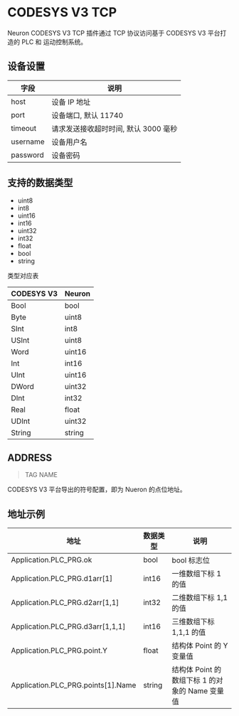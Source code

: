 # CODESYS V3 TCP

Neuron CODESYS V3 TCP 插件通过 TCP 协议访问基于 CODESYS V3 平台打造的 PLC 和 运动控制系统。

## 设备设置

| 字段     | 说明                                 |
| -------- | ------------------------------------ |
| host     | 设备 IP 地址                         |
| port     | 设备端口, 默认 11740                 |
| timeout  | 请求发送接收超时时间, 默认 3000 毫秒 |
| username | 设备用户名                           |
| password | 设备密码                             |


## 支持的数据类型

* uint8
* int8
* uint16
* int16
* uint32
* int32
* float
* bool
* string

类型对应表

| CODESYS V3 | Neuron |
| ---------- | ------ |
| Bool       | bool   |
| Byte       | uint8  |
| SInt       | int8   |
| USInt      | uint8  |
| Word       | uint16 |
| Int        | int16  |
| UInt       | uint16 |
| DWord      | uint32 |
| DInt       | int32  |
| Real       | float  |
| UDInt      | uint32 |
| String     | string |


## ADDRESS
> TAG NAME

CODESYS V3 平台导出的符号配置，即为 Nueron 的点位地址。


## 地址示例

| 地址                               | 数据类型 | 说明                                           |
| ---------------------------------- | -------- | ---------------------------------------------- |
| Application.PLC_PRG.ok             | bool     | bool 标志位                                    |
| Application.PLC_PRG.d1arr[1]       | int16    | 一维数组下标 1 的值                            |
| Application.PLC_PRG.d2arr[1,1]     | int32    | 二维数组下标 1,1 的值                          |
| Application.PLC_PRG.d3arr[1,1,1]   | int16    | 三维数组下标 1,1,1 的值                        |
| Application.PLC_PRG.point.Y        | float    | 结构体 Point 的 Y 变量值                       |
| Application.PLC_PRG.points[1].Name | string   | 结构体 Point 的数组下标 1 的对象的 Name 变量值 |

